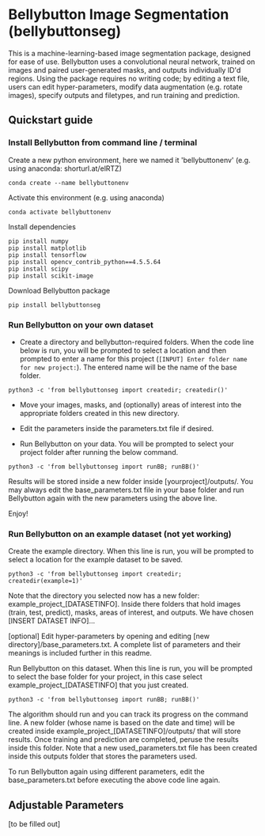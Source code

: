 # Bellybutton Image Segmentation (bellybuttonseg)

This is a machine-learning-based image segmentation package, designed for ease of use.
Bellybutton uses a convolutional neural network, trained on images and paired user-generated masks, and outputs individually ID'd regions.
Using the package requires no writing code; by editing a text file, users can edit hyper-parameters, modify data augmentation (e.g. rotate images), specify outputs and filetypes, and run training and prediction.


## Quickstart guide

### Install Bellybutton from command line / terminal

Create a new python environment, here we named it 'bellybuttonenv' (e.g. using anaconda: shorturl.at/elRTZ)
 
```
conda create --name bellybuttonenv
```

Activate this environment (e.g. using anaconda)
 
```
conda activate bellybuttonenv
```

Install dependencies
```
pip install numpy
pip install matplotlib
pip install tensorflow
pip install opencv_contrib_python==4.5.5.64
pip install scipy
pip install scikit-image 
```

Download Bellybutton package 
```
pip install bellybuttonseg
```
### Run Bellybutton on your own dataset

- Create a directory and bellybutton-required folders. When the code line below is run, you will be prompted to select a location and then prompted to enter a name for this project (`[INPUT] Enter folder name for new project:`). The entered name will be the name of the base folder.

```
python3 -c 'from bellybuttonseg import createdir; createdir()'
```

 - Move your images, masks, and (optionally) areas of interest into the appropriate folders created in this new directory.

 - Edit the parameters inside the parameters.txt file if desired.

 - Run Bellybutton on your data. You will be prompted to select your project folder after running the below command.

```
python3 -c 'from bellybuttonseg import runBB; runBB()'
```

Results will be stored inside a new folder inside [yourproject]/outputs/. You may always edit the base_parameters.txt file in your base folder and run Bellybutton again with the new parameters using the above line.

Enjoy!




### Run Bellybutton on an example dataset (not yet working)


Create the example directory. When this line is run, you will be prompted to select a location for the example dataset to be saved.

```
python3 -c 'from bellybuttonseg import createdir; createdir(example=1)'
```

Note that the directory you selected now has a new folder: example_project_[DATASETINFO]. Inside there folders that hold images (train, test, predict), masks, areas of interest, and outputs. We have chosen [INSERT DATASET INFO]...

[optional] Edit hyper-parameters by opening and editing [new directory]/base_parameters.txt. A complete list of parameters and their meanings is included further in this readme. 

Run Bellybutton on this dataset. When this line is run, you will be prompted to select the base folder for your project, in this case select example_project_[DATASETINFO] that you just created.

```
python3 -c 'from bellybuttonseg import runBB; runBB()'
```

The algorithm should run and you can track its progress on the command line. A new folder (whose name is based on the date and time) will be created inside example_project_[DATASETINFO]/outputs/ that will store results. Once training and prediction are completed, peruse the results inside this folder. Note that a new used_parameters.txt file has been created inside this outputs folder that stores the parameters used.

To run Bellybutton again using different parameters, edit the base_parameters.txt before executing the above code line again.



## Adjustable Parameters

[to be filled out]




